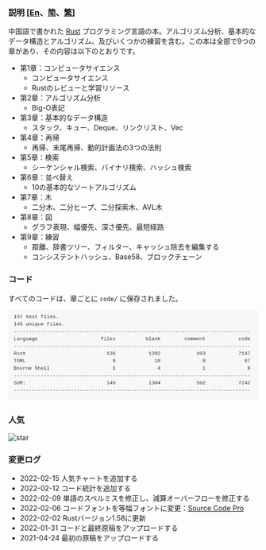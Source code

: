 ### 説明 [[En](./README.md)、[简](./README_CN.md)、[繁](./README_TW.md)] 

中国語で書かれた [Rust](https://www.rust-lang.org/) プログラミング言語の本。アルゴリズム分析、基本的なデータ構造とアルゴリズム、及びいくつかの練習を含む。この本は全部で9つの章があり、その内容は以下のとおりです。

* 第1章：コンピュータサイエンス
    - コンピュータサイエンス
    - Rustのレビューと学習リソース
* 第2章：アルゴリズム分析
    - Big-O表記
* 第3章：基本的なデータ構造
    - スタック、キュー、Deque、リンクリスト、Vec
* 第4章：再帰
    - 再帰、末尾再帰、動的計画法の3つの法則
* 第5章：検索
    - シーケンシャル検索、バイナリ検索、ハッシュ検索
* 第6章：並べ替え
    - 10の基本的なソートアルゴリズム
* 第7章：木
    - 二分木、二分ヒープ、二分探索木、AVL木
* 第8章：図
    - グラフ表現、幅優先、深さ優先、最短経路
* 第9章：練習
    - 距離、辞書ツリー、フィルター、キャッシュ除去を編集する
    - コンシステントハッシュ、Base58、ブロックチェーン

### コード
すべてのコードは、章ごとに `code/` に保存されました。

![code_statistics](./code_statistics.png)

### 人気

![star](https://starchart.cc/QMHTMY/RustBook.svg)

### 変更ログ
* 2022-02-15 人気チャートを追加する
* 2022-02-12 コード統計を追加する
* 2022-02-09 単語のスペルミスを修正し、減算オーバーフローを修正する
* 2022-02-06 コードフォントを等幅フォントに変更：[Source Code Pro](https://github.com/adobe-fonts/source-code-pro)
* 2022-02-02 Rustバージョン1.58に更新
* 2022-01-31 コードと最終原稿をアップロードする
* 2021-04-24 最初の原稿をアップロードする
